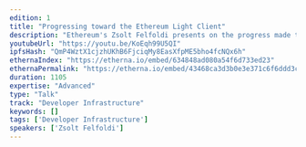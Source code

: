 ```yaml
---
edition: 1
title: "Progressing toward the Ethereum Light Client"
description: "Ethereum's Zsolt Felfoldi presents on the progress made towards the Ethereum Light Client."
youtubeUrl: "https://youtu.be/KoEqh99U5QI"
ipfsHash: "QmP4WztX1cjzhUKhB6FjciqMy8EasXfpME5bho4fcNQx6h"
ethernaIndex: "https://etherna.io/embed/634848ad080a54f6d733ed23"
ethernaPermalink: "https://etherna.io/embed/43468ca3d3b0e3e371c6f6ddd3c56cf183ffbd255a15774021a5bb5c388573fd"
duration: 1105
expertise: "Advanced"
type: "Talk"
track: "Developer Infrastructure"
keywords: []
tags: ['Developer Infrastructure']
speakers: ['Zsolt Felfoldi']
---
```

